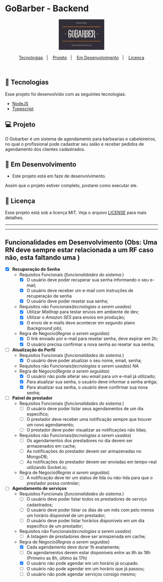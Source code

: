
# GoBarber - Backend
<p align = "center">
  <img style="width:150px; height:100px;" src="https://github.com/DevBacega/GoBarberWeb/blob/master/src/assets/gobarberlogo.png" />
</p>
<p align="center">
  <a href="#-tecnologias">Tecnologias</a>&nbsp;&nbsp;&nbsp;|&nbsp;&nbsp;&nbsp;
  <a href="#-projeto">Projeto</a>&nbsp;&nbsp;&nbsp;|&nbsp;&nbsp;&nbsp;
  <a href="#construction_worker-em-desenvolvimento">Em Desenvolvimento</a>&nbsp;&nbsp;&nbsp;|&nbsp;&nbsp;&nbsp;
  <a href="#memo-licença">Licença</a>
</p>

<br>

## 🚀 Tecnologias

Esse projeto foi desenvolvido com as seguintes tecnologias:

- [NodeJS](https://nodejs.org/en/)
- [Typescript](https://www.typescriptlang.org/docs/home.html)


## 💻 Projeto

O Gobarber é um sistema de agendamento para barbearias e cabeleireiros, no qual o profissional pode cadastrar seu salão e receber pedidos de agendamento dos clientes cadastrados.


## :construction_worker: Em Desenvolvimento

- Este projeto está em faze de desenvolvimento.

Assim que o projeto estiver completo, postarei como executar ele.

## :memo: Licença

Esse projeto está sob a licença MIT. Veja o arquivo [LICENSE](LICENSE.md) para mais detalhes.

------------------------------------------------------------------------------------------------
-----------------------------------------------------------------------------------------------
## Funcionalidades em Desenvolvimento (Obs: Uma RN deve sempre estar relacionada a um RF caso não, esta faltando uma  )
- [X] **Recuperação de Senha**
	 - Requisitos Funcionais (*funcionalidades do sistema.*)
		 - [X] O usuário deve poder recuperar sua senha informando o seu e-mail;
		 - [X] O usuário deve receber um e-mail com instruções de recuperação de senha
		 - [X] O usuário deve poder resetar sua senha;
	 - Requisitos não Funcionais(*tecnologias a serem usadas*)
		 - [X] Utilizar *Mailtrap* para testar envios em ambiente de dev;
		 - [X] Utilizar o *Amazon SES* para envios em produção;
		 - [X] O envio de e-mails deve acontecer em segundo plano (background job);
	 - Regra de Negocio(*Regras a serem seguidas*)
		 - [X] O link enviado por e-mail para resetar senha, deve expirar em 2h;
		 - [X] O usuário precisa confirmar a nova senha ao resetar sua senha;
 - [ ] **Atualização do Perfil**
	 - Requisitos Funcionais (*funcionalidades do sistema.*)
		 - [X] O usuário deve poder atualizar o seu nome, email, senha;
	 - Requisitos não Funcionais(*tecnologias a serem usadas*)
			NA
	 - Regra de Negocio(*Regras a serem seguidas*)
		 - [X] O usuário não pode alterar seu email para um e-mail já utilizado;
		 - [X] Para atualizar sua senha, o usuário deve informar a senha antiga;
		 - [X] Para atualizar sua senha, o usuário deve confirmar sua nova senha;
 - [ ] **Painel do prestador**
	  - Requisitos Funcionais (*funcionalidades do sistema.*)
		 - [ ] O usuário deve poder listar seus agendamentos de um dia especifico;
		 - [ ] O prestador deve receber uma notificação sempre que houver um novo agendamento;
		 - [ ] O prestador deve poder visualizar as notificações não lidas;
	  - Requisitos não Funcionais(*tecnologias a serem usadas*)
		 - [ ] Os agendamentos dos prestadores no dia devem ser armazenados em cache;
		 - [ ] As notificações do prestador devem ser armazenadas no MongoDB;
		 - [ ] As notificações do prestador devem ser enviadas em tempo-real utilizando Socket.io;

	 - Regra de Negocio(*Regras a serem seguidas*)
		 - [ ] A notificação deve ter um status de lida ou não-lida para que o prestador possa controlar;
 - [ ] **Agendamento de serviços**
	  - Requisitos Funcionais (*funcionalidades do sistema.*)
		 - [ ] O usuário deve poder listar todos os prestadores de serviço cadastrados;
		 - [ ] O usuário deve poder listar os dias de um mês com pelo menos um horário disponível de um prestador;
		 - [ ] O usuário deve poder listar horários disponíveis em um dia especifico de um prestador;
	 - Requisitos não Funcionais(*tecnologias a serem usadas*)
		 - [ ] A listagem de prestadores deve ser armazenada em cache;
	 - Regra de Negocio(*Regras a serem seguidas*)
		 - [X] Cada agendamento deve durar 1h exatamente;
		 - [ ] Os agendamentos devem estar disponíveis entre as 8h às 18h (Primeiro as 8h, último às 17h)
		 - [X] O usuário não pode agendar em um horário já ocupado.
		 - [ ] O usuário não pode agendar em um horário que já passou;
		 - [ ] O usuário não pode agendar serviços consigo mesmo;
